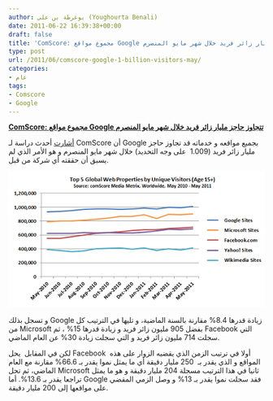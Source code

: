 ```yaml
---
author: يوغرطة بن علي (Youghourta Benali)
date: 2011-06-22 16:39:38+00:00
draft: false
title: 'ComScore: مجموع مواقع Google تتجاوز حاجز مليار زائر فريد خلال شهر مايو المنصرم'
type: post
url: /2011/06/comscore-google-1-billion-visitors-may/
categories:
- عام
tags:
- Comscore
- Google
---
```


[**ComScore: مجموع مواقع Google تتجاوز حاجز مليار زائر فريد خلال شهر مايو المنصرم**](https://www.it-scoop.com/2011/06/comscore-google-1-billion-visitors-may)


[أشارت](http://news.cnet.com/8301-1023_3-20073255-93/google-hits-record-with-1-billion-site-visitors-in-may/) أحدث دراسة لـ ComScore أن Google بجميع مواقعه و خدماته قد تجاوز حاجز مليار زائر فريد (1.009  على وجه التحديد) خلال شهر مايو المنصرم و هو الأمر الذي لم يسبق أن حققته أي شركة من قبل.

[![](comscore-google.png)
](https://www.it-scoop.com/2011/06/comscore-google-1-billion-visitors-may)

و تسجل بذلك Google زيادة قدرها 8.4% مقارنة بالسنة الماضية، و تليها في الترتيب كل من Microsoft بفضل 905 مليون زائر فريد و زيادة قدرها 15% ، ثم Facebook التي سجلت 714 مليون زائر فريد و التي سجلت زيادة 30% عن العام الماضي.

لكن في المقابل  يحل Facebook  أولا في ترتيب الزمن الذي يقضيه الزوار على هذه المواقع و الذي يقدر بـ  250 مليار دقيقة أي ما يمثل نموا يقدر بـ 66.6% مقارنة مع العام الماضي، ثم تحل Microsoft ثانيا في هذا الترتيب مسجلة 204 مليار دقيقة و هو ما يمثل تراجعا يقدر بـ 13.6%. أما Google فقد سجلت نموا يقدر بـ 13% و وصل الزمي المقضي على مواقعها إلى 200 مليار دقيقة.
